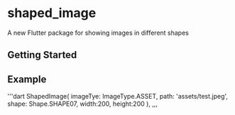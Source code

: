# shaped_image

A new Flutter package for showing images in different shapes

## Getting Started


## Example 


'''dart
           ShapedImage(
              imageTye: ImageType.ASSET,
              path: 'assets/test.jpeg',
              shape: Shape.SHAPE07,
              width:200,
              height:200
            ),
,,,

